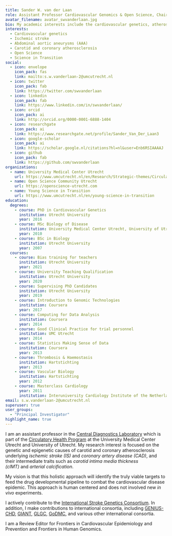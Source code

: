 ```yaml
---
title: Sander W. van der Laan
role: Assistant Professor Cardiovascular Genomics & Open Science, Chair of OSCU, Member YoungSiT
avatar_filename: avatar_swvanderlaan.jpg
bio: My academic interests include the cardiovascular genetics, atherosclerosis, Open Science, and Science in Transition.
interests:
  - Cardiovascular genetics
  - Ischemic stroke
  - Abdominal aortic aneurysms (AAA)
  - Carotid and coronary atherosclerosis
  - Open Science
  - Science in Transition
social:
  - icon: envelope
    icon_pack: fas
    link: mailto:s.w.vanderlaan-2@umcutrecht.nl
  - icon: twitter
    icon_pack: fab
    link: https://twitter.com/swvanderlaan
  - icon: linkedin
    icon_pack: fab
    link: https://www.linkedin.com/in/swvanderlaan/
  - icon: orcid
    icon_pack: ai
    link: http://orcid.org/0000-0001-6888-1404
  - icon: researchgate
    icon_pack: ai
    link: https://www.researchgate.net/profile/Sander_Van_Der_Laan3
  - icon: google-scholar
    icon_pack: ai
    link: https://scholar.google.nl/citations?hl=nl&user=Enb6RSIAAAAJ
  - icon: github
    icon_pack: fab
    link: https://github.com/swvanderlaan
organizations:
  - name: University Medical Center Utrecht
    url: https://www.umcutrecht.nl/en/Research/Strategic-themes/Circulatory-Health
  - name: Open Science Community Utrecht
    url: https://openscience-utrecht.com
  - name: Young Science in Transition
    url: https://www.umcutrecht.nl/en/young-science-in-transition
education:
  degrees:
    - course: PhD in Cardiovascular Genetics
      institution: Utrecht University
      year: 2016
    - course: MSc Biology of Disease
      institution: University Medical Center Utrecht, University of Utrecht
      year: 2010
    - course: BSc in Biology
      institution: Utrecht University
      year: 2007
  courses:
    - course: Bias training for teachers
      institution: Utrecht University
      year: 2021
    - course: University Teaching Qualification
      institution: Utrecht University
      year: 2020
    - course: Supervising PhD Candidates
      institution: Utrecht University
      year: 2019
    - course: Introduction to Genomic Technologies
      institution: Coursera
      year: 2017
    - course: Computing for Data Analysis
      institution: Coursera
      year: 2014
    - course: Good Clinical Practice for trial personnel
      institution: UMC Utrecht
      year: 2014
    - course: Statistics Making Sense of Data
      institution: Coursera
      year: 2013
    - course: Thrombosis & Haemostasis
      institution: Hartstichting
      year: 2013
    - course: Vascular Biology
      institution: Hartstichting
      year: 2012
    - course: Masterclass Cardiology
      year: 2011
      institution: Interuniversity Cardiology Institute of the Netherlands (ICIN)
email: s.w.vanderlaan-2@umcutrecht.nl
superuser: true
user_groups:
  - "Principal Investigator"
highlight_name: true
---
```

I am an assistant professor in the [Central Diagnostics Laboratory](https://www.umcutrecht.nl/en/Subsites/UMC-Utrecht-Lab/About-us/Laboratory-of-Clinical-Chemistry-Haematology) which is part of the [Circulatory Health Program](https://www.umcutrecht.nl/en/Research/Strategic-themes/Circulatory-Health) at the University Medical Center Utrecht and University of Utrecht. My research interest is focused on the genetic and epigenetic causes of carotid and coronary atherosclerosis underlying *ischemic stroke (IS)* and *coronary artery disease (CAD)*, and their intermediate traits such as *carotid intima media thickness (cIMT)* and *arterial calcification*. 

My vision is that this holistic approach will identify the truly viable targets to feed the drug developmental pipeline to combat the cardiovascular disease epidemic. This approach is human centered and does not involved new *in vivo* experiments.

I actively contribute to the [International Stroke Genetics Consortium](http://www.strokegenetics.org/). In addition, I make contributions to international consortia, including [GENIUS-CHD](http://www.genius-chd.com/), [GIANT](http://portals.broadinstitute.org/collaboration/giant/index.php/GIANT_consortium), [GLGC](http://lipidgenetics.org/), [GoDMC](http://www.godmc.org.uk/), and various other international consortia.

I am a Review Editor for Frontiers in Cardiovascular Epidemiology and Prevention and Frontiers in Human Genomics.

